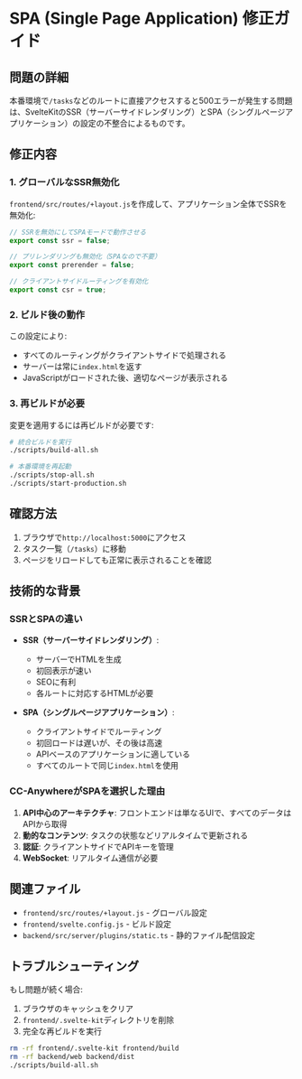 # SPA (Single Page Application) 修正ガイド

## 問題の詳細

本番環境で`/tasks`などのルートに直接アクセスすると500エラーが発生する問題は、SvelteKitのSSR（サーバーサイドレンダリング）とSPA（シングルページアプリケーション）の設定の不整合によるものです。

## 修正内容

### 1. グローバルなSSR無効化

`frontend/src/routes/+layout.js`を作成して、アプリケーション全体でSSRを無効化:

```javascript
// SSRを無効にしてSPAモードで動作させる
export const ssr = false;

// プリレンダリングも無効化（SPAなので不要）
export const prerender = false;

// クライアントサイドルーティングを有効化
export const csr = true;
```

### 2. ビルド後の動作

この設定により:
- すべてのルーティングがクライアントサイドで処理される
- サーバーは常に`index.html`を返す
- JavaScriptがロードされた後、適切なページが表示される

### 3. 再ビルドが必要

変更を適用するには再ビルドが必要です:

```bash
# 統合ビルドを実行
./scripts/build-all.sh

# 本番環境を再起動
./scripts/stop-all.sh
./scripts/start-production.sh
```

## 確認方法

1. ブラウザで`http://localhost:5000`にアクセス
2. タスク一覧（`/tasks`）に移動
3. ページをリロードしても正常に表示されることを確認

## 技術的な背景

### SSRとSPAの違い

- **SSR（サーバーサイドレンダリング）**:
  - サーバーでHTMLを生成
  - 初回表示が速い
  - SEOに有利
  - 各ルートに対応するHTMLが必要

- **SPA（シングルページアプリケーション）**:
  - クライアントサイドでルーティング
  - 初回ロードは遅いが、その後は高速
  - APIベースのアプリケーションに適している
  - すべてのルートで同じ`index.html`を使用

### CC-AnywhereがSPAを選択した理由

1. **API中心のアーキテクチャ**: フロントエンドは単なるUIで、すべてのデータはAPIから取得
2. **動的なコンテンツ**: タスクの状態などリアルタイムで更新される
3. **認証**: クライアントサイドでAPIキーを管理
4. **WebSocket**: リアルタイム通信が必要

## 関連ファイル

- `frontend/src/routes/+layout.js` - グローバル設定
- `frontend/svelte.config.js` - ビルド設定
- `backend/src/server/plugins/static.ts` - 静的ファイル配信設定

## トラブルシューティング

もし問題が続く場合:

1. ブラウザのキャッシュをクリア
2. `frontend/.svelte-kit`ディレクトリを削除
3. 完全な再ビルドを実行

```bash
rm -rf frontend/.svelte-kit frontend/build
rm -rf backend/web backend/dist
./scripts/build-all.sh
```